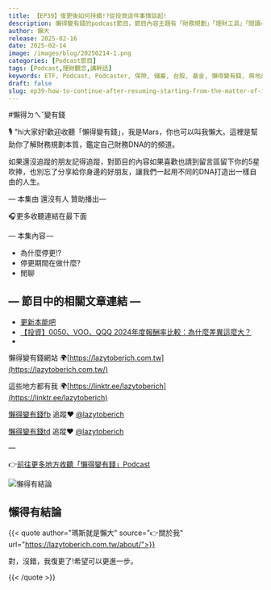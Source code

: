 ```yaml
---
title: 【EP39】復更後如何持續!?從投資這件事情談起!
description: 懶得變有錢的podcast節目，節目內容主題有「財務規劃」「理財工具」「閱讀心得」「職涯與生活」，內容涵蓋了你與金錢會產生的所有關係。如果想要讓自己對「財務規劃」的本質有更進一步的認識，歡迎訂閱、追蹤、分享並歡迎進一步提出你的想法，讓更多人一起財務有規劃、快樂有方法。
author: 懶大
release: 2025-02-16
date: 2025-02-14
image: /images/blog/20250214-1.png
categories: [Podcast節目]
tags: [Podcast,理財觀念,講幹話]
keywords: ETF, Podcast, Podcaster, 保險, 儲蓄, 台股, 基金, 懶得變有錢, 房地產, 投資, 投資理財, 支出, 收入, 月配息, 理財, 理財規劃, 瑪斯理財兩三事, 稅務, 總體經濟, 美股, 職涯心得, 股利收入, 複委託, 記帳, 讀書心得, 財務規劃, 財商, 貸款, 資產配置, 退休規劃, 開源節流
draft: false
slug: ep39-how-to-continue-after-resuming-starting-from-the-matter-of-investment
---
```

#懶得ㄉㄟˇ變有錢

🎙️ "hi大家好!歡迎收聽「懶得變有錢」，我是Mars，你也可以叫我懶大。這裡是幫助你了解財務規劃本質，鑑定自己財務DNA的的頻道。

如果還沒追蹤的朋友記得追蹤，對節目的內容如果喜歡也請到留言區留下你的5星吹捧，也別忘了分享給你身邊的好朋友，讓我們一起用不同的DNA打造出一樣自由的人生。

— 本集由 還沒有人 贊助播出—

🎧更多收聽連結在最下面

— 本集內容 —

- 為什麼停更!?
- 停更期間在做什麼?
- 閒聊

## — 節目中的相關文章連結 —

- [更新本能吧](https://www.threads.net/@lazytoberich/post/DGCMOFcSpjy?xmt=AQGz0iFkOVAdvhaat9UlTPTQmkMctpmFO88u_KYPcIOYdg)
- [【投資】0050、VOO、QQQ 2024年度報酬率比較：為什麼差異這麼大？](https://lazytoberich.com.tw/blog/investmentcomparison-of-the-2024-annual-returns-of-0050-voo-and-qqq-why-is-there-such-a-big-difference/)
- 

懶得變有錢網站 🌍[https://lazytoberich.com.tw](https://lazytoberich.com.tw/)

這些地方都有我 🌍[https://linktr.ee/lazytoberich](https://linktr.ee/lazytoberich)

[懶得變有錢fb](https://www.facebook.com/lazytoberich) 追蹤❤️ [@lazytoberich](https://www.facebook.com/lazytoberich)

[懶得變有錢td](https://www.threads.net/@lazytoberich) 追蹤❤️ [@lazytoberich](https://www.threads.net/@lazytoberich)

—

👉[前往更多地方收聽「懶得變有錢」Podcast](https://solink.soundon.fm/lazytoberich)

![懶得有結論](/images/blog/lazytobeconclude.svg)

## 懶得有結論

{{< quote author="瑪斯就是懶大" source="👉關於我" url="https://lazytoberich.com.tw/about/">}}

對，沒錯，我復更了!希望可以更進一步。

{{< /quote >}}
